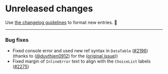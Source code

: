 # Unreleased changes

Use [the changelog guidelines](https://git.io/polaris-changelog-guidelines) to format new entries. 💜

---

### Bug fixes

- Fixed console error and used new ref syntax in `DataTable` ([#2196](https://github.com/Shopify/polaris-react/pull/2196)) (thanks to ([@duythien0912](https://github.com/duythien0912)) for the ([original issue](https://github.com/Shopify/polaris/issues/403)))
- Fixed margin of `InlineError` text to align with the `ChoiceList` labels ([#2275](https://github.com/Shopify/polaris-react/pull/2275))
